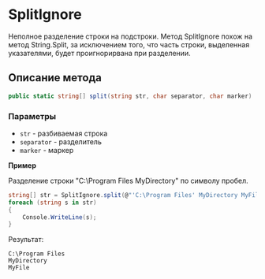 # SplitIgnore
Неполное разделение строки на подстроки. Метод SplitIgnore похож на метод String.Split, за исключением того, что часть строки, выделенная указателями, будет проигнорирвана при разделении.

## Описание метода
```c#
public static string[] split(string str, char separator, char marker)
```
### Параметры
- ```str``` - разбиваемая строка
- ```separator``` - разделитель
- ```marker``` - маркер

**Пример**

Разделение строки "C:\Program Files MyDirectory" по символу пробел.
```c#
string[] str = SplitIgnore.split(@"'C:\Program Files' MyDirectory MyFile", ' ', '\'');
foreach (string s in str)
{
    Console.WriteLine(s);
}
```
Результат:
```
C:\Program Files
MyDirectory
MyFile
```
